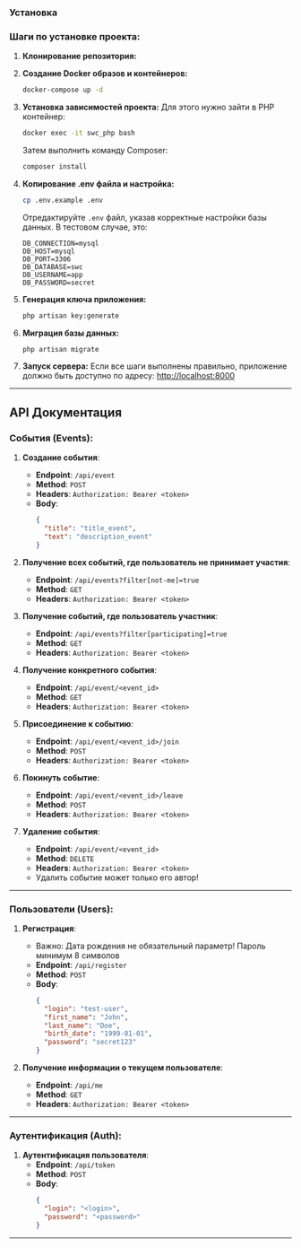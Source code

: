 ### Установка

### Шаги по установке проекта:

1. **Клонирование репозитория:**

2. **Создание Docker образов и контейнеров:**
   ```bash
   docker-compose up -d
   ```

3. **Установка зависимостей проекта:**
   Для этого нужно зайти в PHP контейнер:
   ```bash
   docker exec -it swc_php bash
   ```
   Затем выполнить команду Composer:
   ```bash
   composer install
   ```

4. **Копирование .env файла и настройка:**
   ```bash
   cp .env.example .env
   ```
   Отредактируйте `.env` файл, указав корректные настройки базы данных. В тестовом случае, это:
   ```env
   DB_CONNECTION=mysql
   DB_HOST=mysql
   DB_PORT=3306
   DB_DATABASE=swc
   DB_USERNAME=app
   DB_PASSWORD=secret
   ```

5. **Генерация ключа приложения:**
   ```bash
   php artisan key:generate
   ```

6. **Миграция базы данных:**
   ```bash
   php artisan migrate
   ```

7. **Запуск сервера:**
   Если все шаги выполнены правильно, приложение должно быть доступно по адресу: [http://localhost:8000](http://localhost:8000)

---

## API Документация

### События (Events):

1. **Создание события**:
    - **Endpoint**: `/api/event`
    - **Method**: `POST`
    - **Headers**: `Authorization: Bearer <token>`
    - **Body**:
      ```json
      {
        "title": "title_event",
        "text": "description_event"
      }
      ```

2. **Получение всех событий, где пользователь не принимает участия**:
    - **Endpoint**: `/api/events?filter[not-me]=true`
    - **Method**: `GET`
    - **Headers**: `Authorization: Bearer <token>`

3. **Получение событий, где пользователь участник**:
    - **Endpoint**: `/api/events?filter[participating]=true`
    - **Method**: `GET`
    - **Headers**: `Authorization: Bearer <token>`

4. **Получение конкретного события**:
    - **Endpoint**: `/api/event/<event_id>`
    - **Method**: `GET`
    - **Headers**: `Authorization: Bearer <token>`

5. **Присоединение к событию**:
    - **Endpoint**: `/api/event/<event_id>/join`
    - **Method**: `POST`
    - **Headers**: `Authorization: Bearer <token>`

6. **Покинуть событие**:
    - **Endpoint**: `/api/event/<event_id>/leave`
    - **Method**: `POST`
    - **Headers**: `Authorization: Bearer <token>`

7. **Удаление события**:
    - **Endpoint**: `/api/event/<event_id>`
    - **Method**: `DELETE`
    - **Headers**: `Authorization: Bearer <token>`
    - Удалить событие может только его автор!

---

### Пользователи (Users):

1. **Регистрация**:
    - Важно: Дата рождения не обязательный параметр! Пароль минимум 8 символов
    - **Endpoint**: `/api/register`
    - **Method**: `POST`
    - **Body**:
      ```json
      {
        "login": "test-user",
        "first_name": "John",
        "last_name": "Doe",
        "birth_date": "1999-01-01",
        "password": "secret123"
      }
      ```

2. **Получение информации о текущем пользователе**:
    - **Endpoint**: `/api/me`
    - **Method**: `GET`
    - **Headers**: `Authorization: Bearer <token>`

---

### Аутентификация (Auth):

1. **Аутентификация пользователя**:
    - **Endpoint**: `/api/token`
    - **Method**: `POST`
    - **Body**:
      ```json
      {
        "login": "<login>",
        "password": "<password>"
      }
      ```
---
